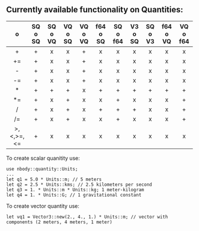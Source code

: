 ## Currently available functionality on Quantities:
|     o     | SQ o SQ | SQ o VQ | VQ o SQ | VQ o VQ | f64 o SQ | SQ o f64 | V3 o SQ | SQ o V3 | f64 o VQ | VQ o f64 |
|:---------:|:-------:|:-------:|:-------:|:-------:|:--------:|:--------:|:-------:|:-------:|:--------:|:--------:|
|     +     |    +    |    x    |    x    |    +    |     x    |     x    |    x    |    x    |     x    |     x    |
|     +=    |    +    |    x    |    x    |    +    |     x    |     x    |    x    |    x    |     x    |     x    |
|     -     |    +    |    x    |    x    |    +    |     x    |     x    |    x    |    x    |     x    |     x    |
|     -=    |    +    |    x    |    x    |    +    |     x    |     x    |    x    |    x    |     x    |     x    |
|     *     |    +    |    +    |    +    |    x    |     +    |     +    |    +    |    +    |     +    |     +    |
|     *=    |    +    |    x    |    +    |    x    |     x    |     +    |    x    |    x    |     x    |     +    |
|     /     |    +    |    x    |    +    |    x    |     +    |     +    |    +    |    x    |     x    |     +    |
|     /=    |    +    |    x    |    +    |    x    |     x    |     +    |    x    |    x    |     x    |     +    |
| >,<,>=,<= |    +    |    x    |    x    |    x    |     x    |     x    |    x    |    x    |     x    |     x    |

To create scalar quanitity use:
```
use nbody::quantity::Units;
...
let q1 = 5.0 * Units::m; // 5 meters
let q2 = 2.5 * Units::kms; // 2.5 kilometers per second
let q3 = 1. * Units::m * Units::kg; 1 meter-kilogram
let q4 = 1. * Units::G; // 1 gravitational constant
```

To create vector quantity use:
```
let vq1 = Vector3::new(2., 4., 1.) * Units::m; // vector with components (2 meters, 4 meters, 1 meter)
```